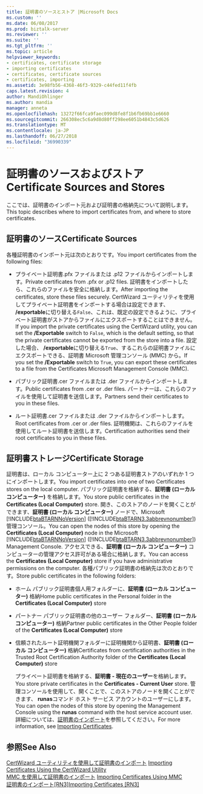 ```yaml
---
title: 証明書のソースとストア |Microsoft Docs
ms.custom: ''
ms.date: 06/08/2017
ms.prod: biztalk-server
ms.reviewer: ''
ms.suite: ''
ms.tgt_pltfrm: ''
ms.topic: article
helpviewer_keywords:
- certificates, certificate storage
- importing certificates
- certificates, certificate sources
- certificates, importing
ms.assetid: 3e98fb56-4368-46f3-9329-c44fed11f4fb
caps.latest.revision: 4
author: MandiOhlinger
ms.author: mandia
manager: anneta
ms.openlocfilehash: 13272f66fca9faec099d8fe8f1b6fb69bb1e6660
ms.sourcegitcommit: 266308ec5c6a9d8d80ff298ee6051b4843c5d626
ms.translationtype: MT
ms.contentlocale: ja-JP
ms.lasthandoff: 06/27/2018
ms.locfileid: "36990339"
---
```

# <a name="certificate-sources-and-stores"></a><span data-ttu-id="7fa3d-102">証明書のソースおよびストア</span><span class="sxs-lookup"><span data-stu-id="7fa3d-102">Certificate Sources and Stores</span></span>
<span data-ttu-id="7fa3d-103">ここでは、証明書のインポート元および証明書の格納先について説明します。</span><span class="sxs-lookup"><span data-stu-id="7fa3d-103">This topic describes where to import certificates from, and where to store certificates.</span></span>  
  
## <a name="certificate-sources"></a><span data-ttu-id="7fa3d-104">証明書のソース</span><span class="sxs-lookup"><span data-stu-id="7fa3d-104">Certificate Sources</span></span>  
 <span data-ttu-id="7fa3d-105">各種証明書のインポート元は次のとおりです。</span><span class="sxs-lookup"><span data-stu-id="7fa3d-105">You import certificates from the following files:</span></span>  
  
- <span data-ttu-id="7fa3d-106">プライベート証明書.pfx ファイルまたは .p12 ファイルからインポートします。</span><span class="sxs-lookup"><span data-stu-id="7fa3d-106">Private certificates from .pfx or .p12 files.</span></span> <span data-ttu-id="7fa3d-107">証明書をインポートしたら、これらのファイルを安全に格納します。</span><span class="sxs-lookup"><span data-stu-id="7fa3d-107">After importing the certificates, store these files securely.</span></span> <span data-ttu-id="7fa3d-108">CertWizard ユーティリティを使用してプライベート証明書をインポートする場合は設定できます、 **/exportable**に切り替える`False`、これは、既定の設定できるように、プライベート証明書がストアからファイルにエクスポートすることはできません。</span><span class="sxs-lookup"><span data-stu-id="7fa3d-108">If you import the private certificates using the CertWizard utility, you can set the **/Exportable** switch to `False`, which is the default setting, so that the private certificates cannot be exported from the store into a file.</span></span> <span data-ttu-id="7fa3d-109">設定した場合、 **/exportable**に切り替える`True`、するこれらの証明書ファイルにエクスポートできる、証明書 Microsoft 管理コンソール (MMC) から。</span><span class="sxs-lookup"><span data-stu-id="7fa3d-109">If you set the **/Exportable** switch to `True`, you can export these certificates to a file from the Certificates Microsoft Management Console (MMC).</span></span>  
  
- <span data-ttu-id="7fa3d-110">パブリック証明書.cer ファイルまたは .der ファイルからインポートします。</span><span class="sxs-lookup"><span data-stu-id="7fa3d-110">Public certificates from .cer or .der files.</span></span> <span data-ttu-id="7fa3d-111">パートナーは、これらのファイルを使用して証明書を送信します。</span><span class="sxs-lookup"><span data-stu-id="7fa3d-111">Partners send their certificates to you in these files.</span></span>  
  
- <span data-ttu-id="7fa3d-112">ルート証明書.cer ファイルまたは .der ファイルからインポートします。</span><span class="sxs-lookup"><span data-stu-id="7fa3d-112">Root certificates from .cer or .der files.</span></span> <span data-ttu-id="7fa3d-113">証明機関は、これらのファイルを使用してルート証明書を送信します。</span><span class="sxs-lookup"><span data-stu-id="7fa3d-113">Certification authorities send their root certificates to you in these files.</span></span>  
  
## <a name="certificate-storage"></a><span data-ttu-id="7fa3d-114">証明書ストレージ</span><span class="sxs-lookup"><span data-stu-id="7fa3d-114">Certificate Storage</span></span>  
 <span data-ttu-id="7fa3d-115">証明書は、ローカル コンピューター上に 2 つある証明書ストアのいずれか 1 つにインポートします。</span><span class="sxs-lookup"><span data-stu-id="7fa3d-115">You import certificates into one of two Certificates stores on the local computer.</span></span> <span data-ttu-id="7fa3d-116">パブリック証明書を格納する、**証明書 (ローカル コンピューター)** を格納します。</span><span class="sxs-lookup"><span data-stu-id="7fa3d-116">You store public certificates in the **Certificates (Local Computer)** store.</span></span> <span data-ttu-id="7fa3d-117">開き、このストアのノードを開くことができます、**証明書 (ローカル コンピューター)** ノードで、Microsoft [!INCLUDE[btaBTARNNoVersion](../../includes/btabtarnnoversion-md.md)] ([!INCLUDE[btaBTARN3.3abbrevnonumber](../../includes/btabtarn3-3abbrevnonumber-md.md)]) 管理コンソール。</span><span class="sxs-lookup"><span data-stu-id="7fa3d-117">You can open the nodes of this store by opening the **Certificates (Local Computer)** node in the Microsoft [!INCLUDE[btaBTARNNoVersion](../../includes/btabtarnnoversion-md.md)] ([!INCLUDE[btaBTARN3.3abbrevnonumber](../../includes/btabtarn3-3abbrevnonumber-md.md)]) Management Console.</span></span> <span data-ttu-id="7fa3d-118">アクセスできる、**証明書 (ローカル コンピューター)** コンピューターの管理アクセス許可がある場合に格納します。</span><span class="sxs-lookup"><span data-stu-id="7fa3d-118">You can access the **Certificates (Local Computer)** store if you have administrative permissions on the computer.</span></span> <span data-ttu-id="7fa3d-119">各種パブリック証明書の格納先は次のとおりです。</span><span class="sxs-lookup"><span data-stu-id="7fa3d-119">Store public certificates in the following folders:</span></span>  
  
- <span data-ttu-id="7fa3d-120">ホーム パブリック証明書個人用フォルダーに、**証明書 (ローカル コンピューター)** 格納</span><span class="sxs-lookup"><span data-stu-id="7fa3d-120">Home public certificates in the Personal folder in the **Certificates (Local Computer)** store</span></span>  
  
- <span data-ttu-id="7fa3d-121">パートナー パブリック証明書の他のユーザー フォルダー、**証明書 (ローカル コンピューター)** 格納</span><span class="sxs-lookup"><span data-stu-id="7fa3d-121">Partner public certificates in the Other People folder of the **Certificates (Local Computer)** store</span></span>  
  
- <span data-ttu-id="7fa3d-122">信頼されたルート証明機関フォルダーに証明機関から証明書、**証明書 (ローカル コンピューター)** 格納</span><span class="sxs-lookup"><span data-stu-id="7fa3d-122">Certificates from certification authorities in the Trusted Root Certification Authority folder of the **Certificates (Local Computer)** store</span></span>  
  
  <span data-ttu-id="7fa3d-123">プライベート証明書を格納する、**証明書 - 現在のユーザー**を格納します。</span><span class="sxs-lookup"><span data-stu-id="7fa3d-123">You store private certificates in the **Certificates - Current User** store.</span></span> <span data-ttu-id="7fa3d-124">管理コンソールを使用して、開くことで、このストアのノードを開くことができます、 **runas**コマンド ホスト サービス アカウントのユーザーにします。</span><span class="sxs-lookup"><span data-stu-id="7fa3d-124">You can open the nodes of this store by opening the Management Console using the **runas** command with the host service account user.</span></span> <span data-ttu-id="7fa3d-125">詳細については、[証明書のインポート](../../adapters-and-accelerators/accelerator-rosettanet/importing-certificates.md)を参照してください。</span><span class="sxs-lookup"><span data-stu-id="7fa3d-125">For more information, see [Importing Certificates](../../adapters-and-accelerators/accelerator-rosettanet/importing-certificates.md).</span></span>  
  
## <a name="see-also"></a><span data-ttu-id="7fa3d-126">参照</span><span class="sxs-lookup"><span data-stu-id="7fa3d-126">See Also</span></span>  
 <span data-ttu-id="7fa3d-127">[CertWizard ユーティリティを使用して証明書のインポート](../../adapters-and-accelerators/accelerator-rosettanet/importing-certificates-using-the-certwizard-utility.md) </span><span class="sxs-lookup"><span data-stu-id="7fa3d-127">[Importing Certificates Using the CertWizard Utility](../../adapters-and-accelerators/accelerator-rosettanet/importing-certificates-using-the-certwizard-utility.md) </span></span>  
 <span data-ttu-id="7fa3d-128">[MMC を使用して証明書のインポート](../../adapters-and-accelerators/accelerator-rosettanet/importing-certificates-using-mmc.md) </span><span class="sxs-lookup"><span data-stu-id="7fa3d-128">[Importing Certificates Using MMC](../../adapters-and-accelerators/accelerator-rosettanet/importing-certificates-using-mmc.md) </span></span>  
 [<span data-ttu-id="7fa3d-129">証明書のインポート&#91;RN3&#93;</span><span class="sxs-lookup"><span data-stu-id="7fa3d-129">Importing Certificates &#91;RN3&#93;</span></span>](../../adapters-and-accelerators/accelerator-rosettanet/certificate-sources-and-stores.md)